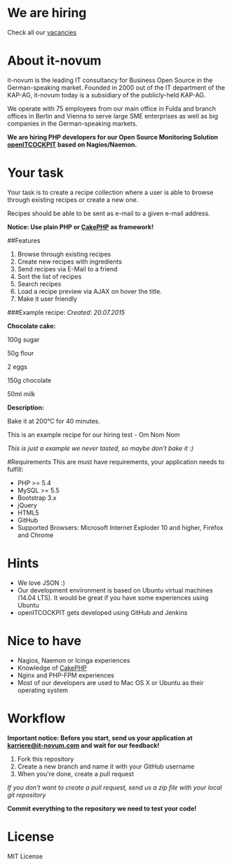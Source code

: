 # We are hiring
Check all our [vacancies](http://www.it-novum.com/karriere.html)

# About it-novum
it-novum is the leading IT consultancy for Business Open Source in the German-speaking market. Founded in 2000 out of the IT department of the KAP-AG, it-novum today is a subsidiary of the publicly-held KAP-AG.

We operate with 75 employees from our main office in Fulda and branch offices in Berlin and Vienna to serve large SME enterprises as well as big companies in the German-speaking markets.


**We are hiring PHP developers for our Open Source Monitoring Solution [openITCOCKPIT](http://openitcockpit.org/) based on Nagios/Naemon.**

# Your task
Your task is to create a recipe collection where a user is able to browse through existing recipes or create a new one.

Recipes should be able to be sent as e-mail to a given e-mail address.

**Notice: Use plain PHP or [CakePHP](http://cakephp.org/) as framework!**

##Features

1. Browse through existing recipes
2. Create new recipes with ingredients
3. Send recipes via E-Mail to a friend
4. Sort the list of recipes
4. Search recipes
5. Load a recipe preview via AJAX on hover the title.
6. Make it user friendly

###Example recipe:
*Created: 20.07.2015*

**Chocolate cake:**

100g sugar

50g flour

2 eggs

150g chocolate

50ml milk

**Description:**

Bake it at 200°C for 40 minutes.

This is an example recipe for our hiring test - Om Nom Nom


*This is just a example we never tasted, so maybe don't bake it :)*

#Requirements
This are must have requirements, your application needs to fulfill:
* PHP >= 5.4
* MySQL >= 5.5
* Bootstrap 3.x
* jQuery
* HTML5
* GitHub
* Supported Browsers: Microsoft Internet Exploder 10 and higher, Firefox and Chrome

# Hints
* We love JSON :)
* Our development environment is based on Ubuntu virtual machines (14.04 LTS). It would be great if you have some experiences using Ubuntu
* openITCOCKPIT gets developed using GitHub and Jenkins

# Nice to have
* Nagios, Naemon or Icinga experiences
* Knowledge of [CakePHP](http://cakephp.org/)
* Nginx and PHP-FPM experiences
* Most of our developers are used to Mac OS X or Ubuntu as their operating system

# Workflow
**Important notice: Before you start, send us your application at karriere@it-novum.com and wait for our feedback!**

1. Fork this repository
2. Create a new branch and name it with your GitHub username
3. When you're done, create a pull request

*If you don't want to create a pull request, send us a zip file with your local git repository*

**Commit everything to the repository we need to test your code!**

# License
MIT License
